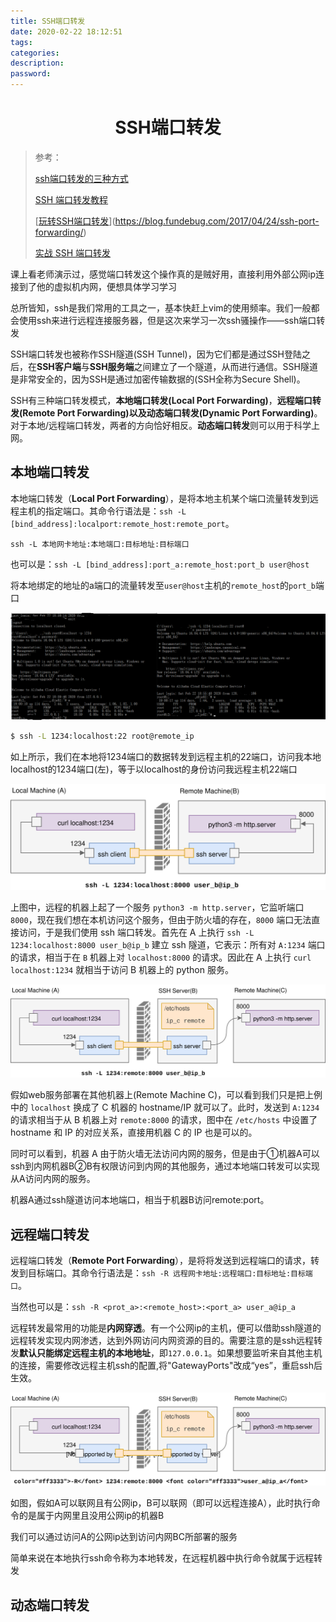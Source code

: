 ```yaml
---
title: SSH端口转发
date: 2020-02-22 18:12:51
tags:
categories:
description:
password:
---
```








# <center>SSH端口转发</center>



> 参考：
>
> [ssh端口转发的三种方式](https://juejin.im/post/5dabc760518825040063205e)
>
> [SSH 端口转发教程](https://lotabout.me/2019/SSH-Port-Forwarding/)
>
> [[玩转SSH端口转发](https://blog.fundebug.com/2017/04/24/ssh-port-forwarding/)](https://blog.fundebug.com/2017/04/24/ssh-port-forwarding/)
>
> [实战 SSH 端口转发](https://www.ibm.com/developerworks/cn/linux/l-cn-sshforward/index.html)
>
> 



课上看老师演示过，感觉端口转发这个操作真的是贼好用，直接利用外部公网ip连接到了他的虚拟机内网，便想具体学习学习

总所皆知，ssh是我们常用的工具之一，基本快赶上vim的使用频率。我们一般都会使用ssh来进行远程连接服务器，但是这次来学习一次ssh骚操作——ssh端口转发



SSH端口转发也被称作SSH隧道(SSH Tunnel)，因为它们都是通过SSH登陆之后，在**SSH客户端**与**SSH服务端**之间建立了一个隧道，从而进行通信。SSH隧道是非常安全的，因为SSH是通过加密传输数据的(SSH全称为Secure Shell)。

SSH有三种端口转发模式，**本地端口转发(Local Port Forwarding)**，**远程端口转发(Remote Port Forwarding)**以及**动态端口转发(Dynamic Port Forwarding)**。对于本地/远程端口转发，两者的方向恰好相反。**动态端口转发**则可以用于科学上网。







## 本地端口转发



本地端口转发（**Local Port Forwarding**），是将本地主机某个端口流量转发到远程主机的指定端口。其命令行语法是：`ssh -L [bind_address]:localport:remote_host:remote_port`。

`ssh -L 本地网卡地址:本地端口:目标地址:目标端口`

也可以是：`ssh -L [bind_address]:port_a:remote_host:port_b user@host`

将本地绑定的地址的a端口的流量转发至`user@host`主机的`remote_host`的`port_b`端口

![](SSH-Port-Forwarding/1.png)

```sh
$ ssh -L 1234:localhost:22 root@remote_ip
```

如上所示，我们在本地将1234端口的数据转发到远程主机的22端口，访问我本地localhost的1234端口(左)，等于以localhost的身份访问我远程主机22端口 

![](SSH-Port-Forwarding/local-port-forwarding-single.svg)

上图中，远程的机器上起了一个服务 `python3 -m http.server`，它监听端口 `8000`，现在我们想在本机访问这个服务，但由于防火墙的存在，`8000` 端口无法直接访问，于是我们使用 ssh 端口转发。首先在 A 上执行 `ssh -L 1234:localhost:8000 user_b@ip_b` 建立 ssh 隧道，它表示：所有对 `A:1234` 端口的请求，相当于在 `B` 机器上对 `localhost:8000` 的请求。因此在 A 上执行 `curl localhost:1234` 就相当于访问 B 机器上的 python 服务。

![](SSH-Port-Forwarding/local-port-forwarding-two.svg)

假如web服务部署在其他机器上(Remote Machine C)，可以看到我们只是把上例中的 `localhost` 换成了 C 机器的 hostname/IP 就可以了。此时，发送到 `A:1234` 的请求相当于从 B 机器上对 `remote:8000` 的请求，图中在 `/etc/hosts` 中设置了 hostname 和 IP 的对应关系，直接用机器 C 的 IP 也是可以的。

同时可以看到，机器 A 由于防火墙无法访问内网的服务，但是由于①机器A可以ssh到内网机器B②B有权限访问到内网的其他服务，通过本地端口转发可以实现从A访问内网的服务。

机器A通过ssh隧道访问本地端口，相当于机器B访问remote:port。





## 远程端口转发

远程端口转发（**Remote Port Forwarding**），是将将发送到远程端口的请求，转发到目标端口。其命令行语法是：`ssh -R 远程网卡地址:远程端口:目标地址:目标端口`。

当然也可以是：`ssh -R <prot_a>:<remote_host>:<port_a> user_a@ip_a`

远程转发最常用的功能是**内网穿透**。有一个公网ip的主机，便可以借助ssh隧道的远程转发实现内网渗透，达到外网访问内网资源的目的。需要注意的是ssh远程转发**默认只能绑定远程主机的本地地址**，即`127.0.0.1`。如果想要监听来自其他主机的连接，需要修改远程主机ssh的配置,将"GatewayPorts"改成“yes”，重启ssh后生效。

![](SSH-Port-Forwarding/remote-port-forwarding.svg)

如图，假如A可以联网且有公网ip，B可以联网（即可以远程连接A），此时执行命令的是属于内网里且没用公网ip的机器B

我们可以通过访问A的公网ip达到访问内网BC所部署的服务

简单来说在本地执行ssh命令称为本地转发，在远程机器中执行命令就属于远程转发







## 动态端口转发